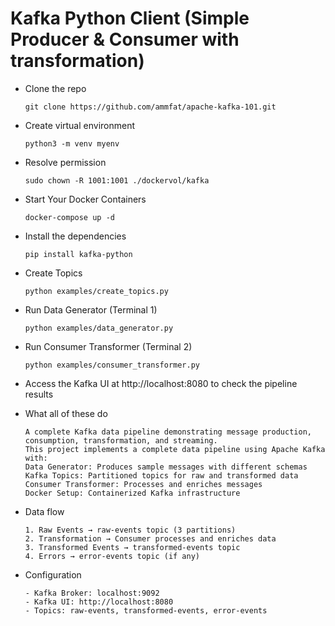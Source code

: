 # Kafka Python Client (Simple Producer & Consumer with transformation)

- Clone the repo
    ```
    git clone https://github.com/ammfat/apache-kafka-101.git
    ```

- Create virtual environment
    ```
    python3 -m venv myenv
    ```
    
- Resolve permission
    ```
    sudo chown -R 1001:1001 ./dockervol/kafka
    ```
    
- Start Your Docker Containers
    ```
    docker-compose up -d
    ```
    
- Install the dependencies
    ```
    pip install kafka-python
    ```
    
- Create Topics
    ```
    python examples/create_topics.py
    ```
    
- Run Data Generator (Terminal 1)
    ```
    python examples/data_generator.py
    ```

- Run Consumer Transformer (Terminal 2)
    ```
    python examples/consumer_transformer.py
    ```
- Access the Kafka UI at http://localhost:8080 to check the pipeline results
  
- What all of these do
  ```
  A complete Kafka data pipeline demonstrating message production, consumption, transformation, and streaming.
  This project implements a complete data pipeline using Apache Kafka with:
  Data Generator: Produces sample messages with different schemas
  Kafka Topics: Partitioned topics for raw and transformed data
  Consumer Transformer: Processes and enriches messages
  Docker Setup: Containerized Kafka infrastructure
  ```
- Data flow
  ```
  1. Raw Events → raw-events topic (3 partitions)
  2. Transformation → Consumer processes and enriches data
  3. Transformed Events → transformed-events topic
  4. Errors → error-events topic (if any)
  ```
- Configuration
  ```
  - Kafka Broker: localhost:9092
  - Kafka UI: http://localhost:8080
  - Topics: raw-events, transformed-events, error-events
  ```
